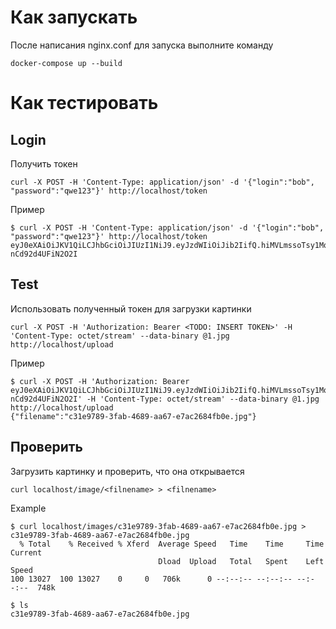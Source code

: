 # Как запускать
После написания nginx.conf для запуска выполните команду
```
docker-compose up --build
```

# Как тестировать

## Login
Получить токен
```
curl -X POST -H 'Content-Type: application/json' -d '{"login":"bob", "password":"qwe123"}' http://localhost/token
```
Пример
```
$ curl -X POST -H 'Content-Type: application/json' -d '{"login":"bob", "password":"qwe123"}' http://localhost/token
eyJ0eXAiOiJKV1QiLCJhbGciOiJIUzI1NiJ9.eyJzdWIiOiJib2IifQ.hiMVLmssoTsy1MqbmIoviDeFPvo-nCd92d4UFiN2O2I
```

## Test
Использовать полученный токен для загрузки картинки
```
curl -X POST -H 'Authorization: Bearer <TODO: INSERT TOKEN>' -H 'Content-Type: octet/stream' --data-binary @1.jpg http://localhost/upload
```
Пример
```
$ curl -X POST -H 'Authorization: Bearer eyJ0eXAiOiJKV1QiLCJhbGciOiJIUzI1NiJ9.eyJzdWIiOiJib2IifQ.hiMVLmssoTsy1MqbmIoviDeFPvo-nCd92d4UFiN2O2I' -H 'Content-Type: octet/stream' --data-binary @1.jpg http://localhost/upload
{"filename":"c31e9789-3fab-4689-aa67-e7ac2684fb0e.jpg"}
```

 ## Проверить
Загрузить картинку и проверить, что она открывается
```
curl localhost/image/<filnename> > <filnename>
```
Example
```
$ curl localhost/images/c31e9789-3fab-4689-aa67-e7ac2684fb0e.jpg > c31e9789-3fab-4689-aa67-e7ac2684fb0e.jpg
  % Total    % Received % Xferd  Average Speed   Time    Time     Time  Current
                                 Dload  Upload   Total   Spent    Left  Speed
100 13027  100 13027    0     0   706k      0 --:--:-- --:--:-- --:--:--  748k

$ ls
c31e9789-3fab-4689-aa67-e7ac2684fb0e.jpg
```
